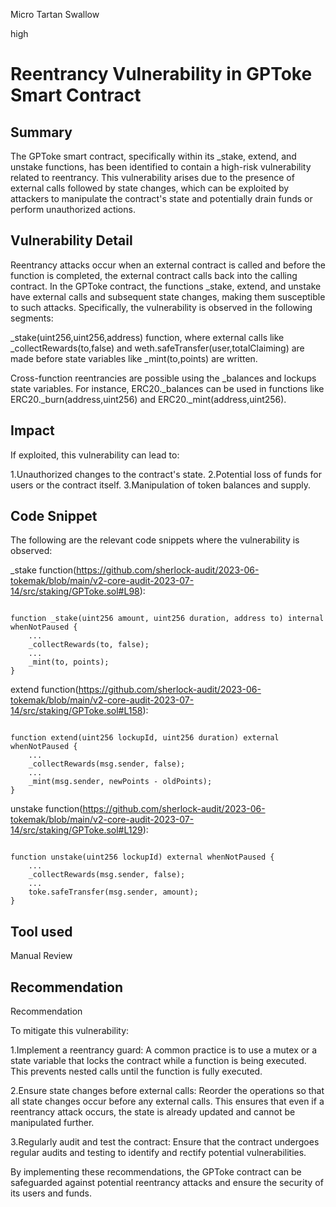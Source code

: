 Micro Tartan Swallow

high

# Reentrancy Vulnerability in GPToke Smart Contract
## Summary
The GPToke smart contract, specifically within its _stake, extend, and unstake functions, has been identified to contain a high-risk vulnerability related to reentrancy. This vulnerability arises due to the presence of external calls followed by state changes, which can be exploited by attackers to manipulate the contract's state and potentially drain funds or perform unauthorized actions.
## Vulnerability Detail
Reentrancy attacks occur when an external contract is called and before the function is completed, the external contract calls back into the calling contract. In the GPToke contract, the functions _stake, extend, and unstake have external calls and subsequent state changes, making them susceptible to such attacks. Specifically, the vulnerability is observed in the following segments:

 _stake(uint256,uint256,address) function, where external calls like _collectRewards(to,false) and weth.safeTransfer(user,totalClaiming) are made before state variables like _mint(to,points) are written.

Cross-function reentrancies are possible using the _balances and lockups state variables. For instance, ERC20._balances can be used in functions like ERC20._burn(address,uint256) and ERC20._mint(address,uint256).
## Impact
If exploited, this vulnerability can lead to:

1.Unauthorized changes to the contract's state.
2.Potential loss of funds for users or the contract itself.
3.Manipulation of token balances and supply.
## Code Snippet
The following are the relevant code snippets where the vulnerability is observed:

_stake function(https://github.com/sherlock-audit/2023-06-tokemak/blob/main/v2-core-audit-2023-07-14/src/staking/GPToke.sol#L98):

```solidity

function _stake(uint256 amount, uint256 duration, address to) internal whenNotPaused {
    ...
    _collectRewards(to, false);
    ...
    _mint(to, points);
}
```
extend function(https://github.com/sherlock-audit/2023-06-tokemak/blob/main/v2-core-audit-2023-07-14/src/staking/GPToke.sol#L158):

```solidity

function extend(uint256 lockupId, uint256 duration) external whenNotPaused {
    ...
    _collectRewards(msg.sender, false);
    ...
    _mint(msg.sender, newPoints - oldPoints);
}
```
unstake function(https://github.com/sherlock-audit/2023-06-tokemak/blob/main/v2-core-audit-2023-07-14/src/staking/GPToke.sol#L129):

```solidity

function unstake(uint256 lockupId) external whenNotPaused {
    ...
    _collectRewards(msg.sender, false);
    ...
    toke.safeTransfer(msg.sender, amount);
}
```
## Tool used
Manual Review
## Recommendation
Recommendation

To mitigate this vulnerability:

1.Implement a reentrancy guard: A common practice is to use a mutex or a state variable that locks the contract while a function is being executed. This prevents nested calls until the function is fully executed.

2.Ensure state changes before external calls: Reorder the operations so that all state changes occur before any external calls. This ensures that even if a reentrancy attack occurs, the state is already updated and cannot be manipulated further.

3.Regularly audit and test the contract: Ensure that the contract undergoes regular audits and testing to identify and rectify potential vulnerabilities.

By implementing these recommendations, the GPToke contract can be safeguarded against potential reentrancy attacks and ensure the security of its users and funds.
